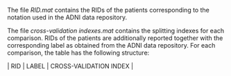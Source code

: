 The file *RID.mat* contains the RIDs of the patients corresponding to the notation used in the ADNI data repository.

The file *cross-validation indexes.mat* contains the splitting indexes for each comparison.
RIDs of the patients are additionally reported together with the corresponding label as obtained from the ADNI data repository.
For each comparison, the table has the following structure:

| RID | LABEL | CROSS-VALIDATION INDEX |


